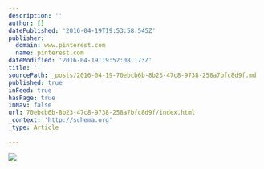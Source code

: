 ```yaml
---
description: ''
author: []
datePublished: '2016-04-19T19:53:58.545Z'
publisher:
  domain: www.pinterest.com
  name: pinterest.com
dateModified: '2016-04-19T19:52:08.173Z'
title: ''
sourcePath: _posts/2016-04-19-70ebcb6b-8b23-47c8-9738-258a7bfc8d9f.md
published: true
inFeed: true
hasPage: true
inNav: false
url: 70ebcb6b-8b23-47c8-9738-258a7bfc8d9f/index.html
_context: 'http://schema.org'
_type: Article

---
```

![](https://s-media-cache-ak0.pinimg.com/originals/7d/25/cb/7d25cb66b18e1a6fbada9f630e84e2db.gif)